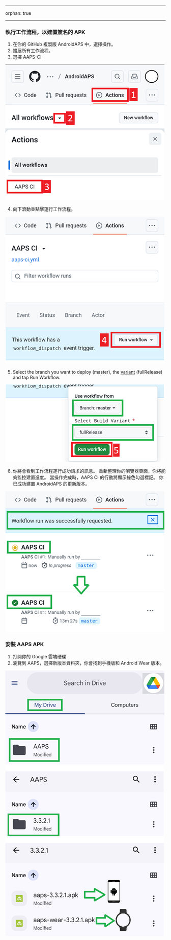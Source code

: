 - - -
orphan: true
- - -

### 執行工作流程，以建置簽名的 APK

1. 在你的 GitHub 複製版 AndroidAPS 中，選擇操作。
2. 擴展所有工作流程。
3. 選擇 AAPS-CI

![操作 AAPS-CI](../images/update/CI/GitHubActions1.png)

4. 向下滾動並點擊運行工作流程。

![運行工作流程](../images/update/CI/GitHubActions2.png)

5. Select the branch you want to deploy (master), the [variant](#variant) (fullRelease) and tap Run Workflow.



![運行工作流程](../images/update/CI/GitHubActions3.png)

6. 你將會看到工作流程運行成功請求的訊息。 重新整理你的瀏覽器頁面，你將能夠監控建置進度。 當操作完成時，AAPS CI 的行動將顯示綠色勾選標記。 你已成功建置 AndroidAPS 的更新版本。

![監控工作流程](../images/update/CI/GitHubActions4.png)

### 安裝 AAPS APK

1. 打開你的 Google 雲端硬碟
2. 瀏覽到 AAPS，選擇新版本資料夾，你會找到手機版和 Android Wear 版本。

![Google 雲端硬碟位置](../images/update/CI/GitHubActions5.png)




